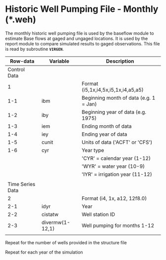 # Historic Well Pumping File - Monthly (*.weh) #

The monthly historic well pumping file is used by the baseflow module to estimate Base flows at gaged and ungaged locations. It is used by the report 
module to compare simulated results to gaged observations. This file is read by subroutine **`VIRGEN`**.

| Row-data							| Variable						| Description 								|				
| ------------------				| --------------------			| --------									|
| Control Data						| 								| 											|
| 1 								| 								| Format (i5,1x,i4,5x,i5,1x,i4,a5,a5)
| 1-1								| ibm							| Beginning month of data (e.g. 1 = Jan)
| 1-2								| iby							| Beginning year of data (e.g. 1975)
| 1-3								| iem							| Ending month of data
| 1-4								| iey							| Ending year of data
| 1-5								| cunit							| Units of data ('ACFT' or 'CFS')
| 1-6								| cyr							| Year type
| 									| 								| 'CYR' = calendar year (1-12)
| 									| 								| 'WYR' = water year (10-9)
| 									| 								| 'IYR' = irrigation year (11-12)
| | | |
| Time Series Data | | |
| 2									| 								| Format (i4, 1x, a12, 12f8.0)
| 2-1								| idyr							| Year
| 2-2								| cistatw						| Well station ID
| 2-3								| divermw(1-12,1)				| Well pumping for months 1-12
| | | |

Repeat for the number of wells provided in the structure file 

Repeat for each year of the simulation	
